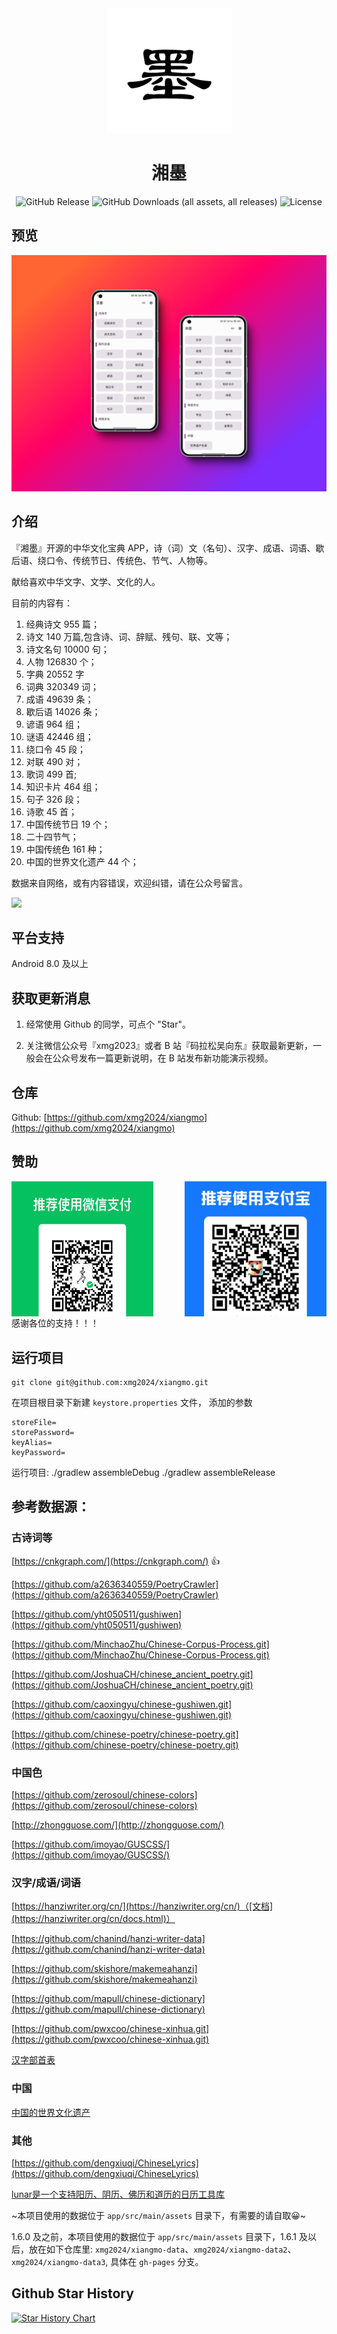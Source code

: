 <div align="center">
<div align="center">
<img src="./screenshot/logo.png" alt="Logo" height="200">
</div>
    
# 湘墨
    
<div>
<img alt="GitHub Release" src="https://img.shields.io/github/v/release/xmg2024/xiangmo?display_name=release&style=for-the-badge">
<img alt="GitHub Downloads (all assets, all releases)" src="https://img.shields.io/github/downloads/xmg2024/xiangmo/total?style=for-the-badge">
<img alt="License" src="https://img.shields.io/github/license/xmg2024/xiangmo?style=for-the-badge">
</div>

</div>

## 预览

![](screenshot/v1.14.0.png)

## 介绍

『湘墨』开源的中华文化宝典 APP，诗（词）文（名句）、汉字、成语、词语、歇后语、绕口令、传统节日、传统色、节气、人物等。

献给喜欢中华文字、文学、文化的人。

目前的内容有：
1. 经典诗文 955 篇；
2. 诗文 140 万篇,包含诗、词、辞赋、残句、联、文等；
3. 诗文名句 10000 句；
4. 人物 126830 个；
5. 字典 20552 字
6. 词典 320349 词；
7. 成语 49639 条；
8. 歇后语 14026 条；
9. 谚语 964 组；
10. 谜语 42446 组；
11. 绕口令 45 段；
12. 对联 490 对；
13. 歌词 499 首;
14. 知识卡片 464 组；
15. 句子 326 段；
16. 诗歌 45 首；
17. 中国传统节日 19 个；
18. 二十四节气；
19. 中国传统色 161 种；
20. 中国的世界文化遗产 44 个；

数据来自网络，或有内容错误，欢迎纠错，请在公众号留言。

![](screenshot/公众号.png)

## 平台支持

Android 8.0 及以上

## 获取更新消息

1. 经常使用 Github 的同学，可点个 "Star"。

2. 关注微信公众号『xmg2023』或者 B 站『码拉松吴向东』获取最新更新，一般会在公众号发布一篇更新说明，在 B 站发布新功能演示视频。

## 仓库

Github: [https://github.com/xmg2024/xiangmo](https://github.com/xmg2024/xiangmo)


## 赞助

<div style=" display: flex;justify-content: space-between;">
<img src="screenshot/wechatpay.jpg" style="width: 45%" alt="微信赞赏码">
<img src="screenshot/alipay.jpg" style="width: 45%" alt="支付宝赞赏码">
</div>
感谢各位的支持！！！

## 运行项目

```shell
git clone git@github.com:xmg2024/xiangmo.git
```
在项目根目录下新建 `keystore.properties` 文件， 添加的参数

```
storeFile=
storePassword=
keyAlias=
keyPassword=
```

运行项目:
./gradlew assembleDebug
./gradlew assembleRelease

## 参考数据源：

### 古诗词等

[https://cnkgraph.com/](https://cnkgraph.com/) 👍

[https://github.com/a2636340559/PoetryCrawler](https://github.com/a2636340559/PoetryCrawler)

[https://github.com/yht050511/gushiwen](https://github.com/yht050511/gushiwen)

[https://github.com/MinchaoZhu/Chinese-Corpus-Process.git](https://github.com/MinchaoZhu/Chinese-Corpus-Process.git)

[https://github.com/JoshuaCH/chinese_ancient_poetry.git](https://github.com/JoshuaCH/chinese_ancient_poetry.git)

[https://github.com/caoxingyu/chinese-gushiwen.git](https://github.com/caoxingyu/chinese-gushiwen.git)

[https://github.com/chinese-poetry/chinese-poetry.git](https://github.com/chinese-poetry/chinese-poetry.git)

### 中国色

[https://github.com/zerosoul/chinese-colors](https://github.com/zerosoul/chinese-colors)

[http://zhongguose.com/](http://zhongguose.com/)

[https://github.com/imoyao/GUSCSS/](https://github.com/imoyao/GUSCSS/)

### 汉字/成语/词语

[https://hanziwriter.org/cn/](https://hanziwriter.org/cn/)（[文档](https://hanziwriter.org/cn/docs.html)）

[https://github.com/chanind/hanzi-writer-data](https://github.com/chanind/hanzi-writer-data)

[https://github.com/skishore/makemeahanzi](https://github.com/skishore/makemeahanzi)

[https://github.com/mapull/chinese-dictionary](https://github.com/mapull/chinese-dictionary)

[https://github.com/pwxcoo/chinese-xinhua.git](https://github.com/pwxcoo/chinese-xinhua.git)

[汉字部首表](https://baike.baidu.com/item/%E6%B1%89%E5%AD%97%E9%83%A8%E9%A6%96%E8%A1%A8/1993677)

### 中国

[中国的世界文化遗产](http://www.ncha.gov.cn/col/col2790/index.html)

### 其他

[https://github.com/dengxiuqi/ChineseLyrics](https://github.com/dengxiuqi/ChineseLyrics)

[lunar是一个支持阳历、阴历、佛历和道历的日历工具库](https://github.com/6tail/lunar-java)

~本项目使用的数据位于 `app/src/main/assets` 目录下，有需要的请自取😀~

1.6.0 及之前，本项目使用的数据位于 `app/src/main/assets` 目录下，1.6.1 及以后，放在如下仓库里: `xmg2024/xiangmo-data`、`xmg2024/xiangmo-data2`、`xmg2024/xiangmo-data3`, 具体在 `gh-pages` 分支。

## Github Star History

[![Star History Chart](https://api.star-history.com/svg?repos=xmg2024/xiangmo&type=Date)](https://www.star-history.com/#xmg2024/xiangmo&Date)